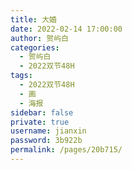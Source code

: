 ```yaml
---
title: 大婚
date: 2022-02-14 17:00:00
author: 贺屿白
categories: 
  - 贺屿白
  - 2022双节48H
tags: 
  - 2022双节48H
  - 画
  - 海报
sidebar: false
private: true
username: jianxin
password: 3b922b
permalink: /pages/20b715/
---
```


